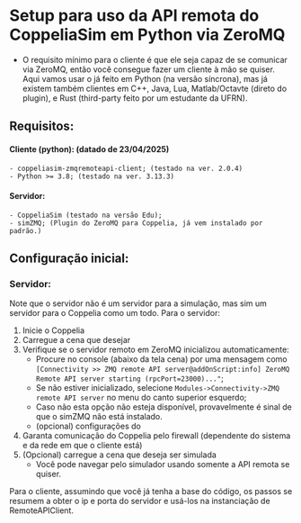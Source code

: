 # Setup para uso da API remota do CoppeliaSim em Python via ZeroMQ

- O requisito mínimo para o cliente é que ele seja capaz de se comunicar via ZeroMQ, então você consegue fazer um cliente à mão se quiser. Aqui vamos usar o já feito em Python (na versão síncrona), mas já existem também clientes em C++, Java, Lua, Matlab/Octavte (direto do plugin), e Rust (third-party feito por um estudante da UFRN).

## Requisitos:

#### Cliente (python): (datado de 23/04/2025)
    - coppeliasim-zmqremoteapi-client; (testado na ver. 2.0.4)
    - Python >= 3.8; (testado na ver. 3.13.3)

#### Servidor:
    - CoppeliaSim (testado na versão Edu);
    - simZMQ; (Plugin do ZeroMQ para Coppelia, já vem instalado por padrão.)

## Configuração inicial:

### Servidor:

Note que o servidor não é um servidor para a simulação, mas sim um servidor para o Coppelia como um todo. Para o servidor:

1. Inicie o Coppelia
1. Carregue a cena que desejar
1. Verifique se o servidor remoto em ZeroMQ inicializou automaticamente:
    - Procure no console (abaixo da tela cena) por uma mensagem como `[Connectivity >> ZMQ remote API server@addOnScript:info] ZeroMQ Remote API server starting (rpcPort=23000)..."`;
    - Se não estiver inicializado, selecione `Modules->Connectivity->ZMQ remote API server` no menu do canto superior esquerdo;
    - Caso não esta opção não esteja disponível, provavelmente é sinal de que o simZMQ não está instalado.
    - (opcional) configurações do 
1. Garanta comunicação do Coppelia pelo firewall (dependente do sistema e da rede em que o cliente está)
1. (Opcional) carregue a cena que deseja ser simulada
    - Você pode navegar pelo simulador usando somente a API remota se quiser.


Para o cliente, assumindo que você já tenha a base do código, os passos se resumem a obter o ip e porta do servidor e usá-los na instanciação de RemoteAPIClient.